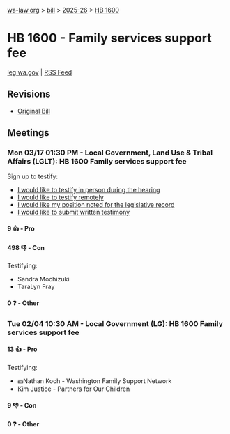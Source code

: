 [wa-law.org](/) > [bill](/bill/) > [2025-26](/bill/2025-26/) > [HB 1600](/bill/2025-26/hb/1600/)

# HB 1600 - Family services support fee
[leg.wa.gov](https://app.leg.wa.gov/billsummary?BillNumber=1600&Year=2025&Initiative=false) | [RSS Feed](./rss.xml)

## Revisions
* [Original Bill](1/)

## Meetings
### Mon 03/17 01:30 PM - Local Government, Land Use & Tribal Affairs (LGLT): HB 1600 Family services support fee
Sign up to testify:
* [I would like to testify in person during the hearing](https://app.leg.wa.gov/csi/Testifier/Add?chamber=House&mId=33087&aId=165908&caId=26577&tId=1)
* [I would like to testify remotely](https://app.leg.wa.gov/csi/Testifier/Add?chamber=House&mId=33087&aId=165908&caId=26577&tId=2)
* [I would like my position noted for the legislative record](https://app.leg.wa.gov/csi/Testifier/Add?chamber=House&mId=33087&aId=165908&caId=26577&tId=3)
* [I would like to submit written testimony](https://app.leg.wa.gov/csi/Testifier/Add?chamber=House&mId=33087&aId=165908&caId=26577&tId=4)

#### 9 👍 - Pro

#### 498 👎 - Con
Testifying:
* Sandra Mochizuki
* TaraLyn Fray

#### 0 ❓ - Other

### Tue 02/04 10:30 AM - Local Government (LG): HB 1600 Family services support fee
#### 13 👍 - Pro
Testifying:
* 💵Nathan Koch - Washington Family Support Network
* Kim Justice - Partners for Our Children

#### 9 👎 - Con

#### 0 ❓ - Other
